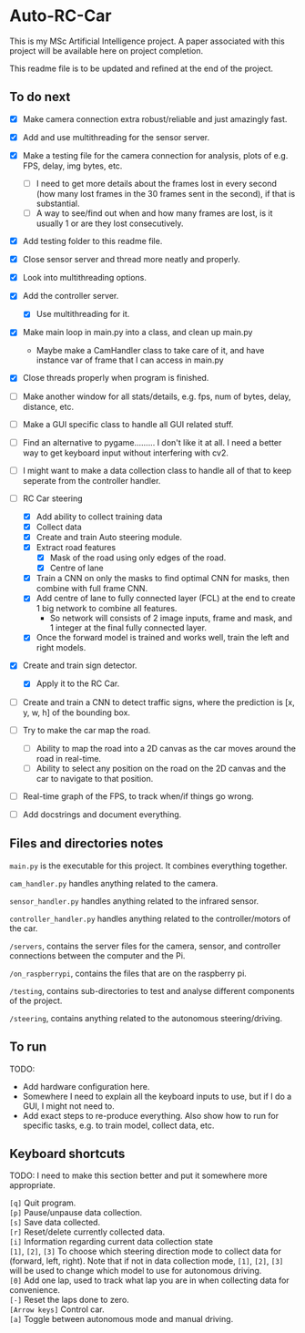 # Auto-RC-Car

This is my MSc Artificial Intelligence project. A paper associated with this project will be available here on project completion.

This readme file is to be updated and refined at the end of the project.


## To do next
- [x] Make camera connection extra robust/reliable and just amazingly fast.
- [x] Add and use multithreading for the sensor server.
- [x] Make a testing file for the camera connection for analysis, plots of e.g. FPS, delay, img bytes, etc.
    - [ ] I need to get more details about the frames lost in every second (how many lost frames in the 30 frames
    sent in the second), if that is substantial.
    - [ ] A way to see/find out when and how many frames are lost, is it usually 1 or are they lost consecutively.
- [x] Add testing folder to this readme file.
- [x] Close sensor server and thread more neatly and properly.
- [x] Look into multithreading options.
- [x] Add the controller server.
    - [x] Use multithreading for it.
- [x] Make main loop in main.py into a class, and clean up main.py
    - Maybe make a CamHandler class to take care of it, and have instance var of frame that I can access
    in main.py
- [x] Close threads properly when program is finished.
- [ ] Make another window for all stats/details, e.g. fps, num of bytes, delay, distance, etc.
- [ ] Make a GUI specific class to handle all GUI related stuff.
- [ ] Find an alternative to pygame......... I don't like it at all. I need a better way to get keyboard input without interfering with cv2.
- [ ] I might want to make a data collection class to handle all of that to keep seperate from the controller handler.
- [ ] RC Car steering
    - [x] Add ability to collect training data
    - [x] Collect data 
    - [x] Create and train Auto steering module.
    - [x] Extract road features
        - [x] Mask of the road using only edges of the road.
        - [x] Centre of lane
    - [x] Train a CNN on only the masks to find optimal CNN for masks, then combine with full frame CNN.
    - [x] Add centre of lane to fully connected layer (FCL) at the end to create 1 big network to combine all features.
        - So network will consists of 2 image inputs, frame and mask, and 1 integer at the final fully connected layer.
    - [x] Once the forward model is trained and works well, train the left and right models.
- [x] Create and train sign detector.
    - [x] Apply it to the RC Car.
- [ ] Create and train a CNN to detect traffic signs, where the prediction is [x, y, w, h] of the bounding box.
- [ ] Try to make the car map the road.
    - [ ] Ability to map the road into a 2D canvas as the car moves around the road in real-time.
    - [ ] Ability to select any position on the road on the 2D canvas and the car to navigate to that position.
- [ ] Real-time graph of the FPS, to track when/if things go wrong.
- [ ] Add docstrings and document everything.


## Files and directories notes
`main.py` is the executable for this project. It combines everything together.

`cam_handler.py` handles anything related to the camera.

`sensor_handler.py` handles anything related to the infrared sensor.

`controller_handler.py` handles anything related to the controller/motors of the car.


`/servers`, contains the server files for the camera, sensor, and controller connections between the computer and the Pi.

`/on_raspberrypi`, contains the files that are on the raspberry pi.

`/testing`, contains sub-directories to test and analyse different components of the project.

`/steering`, contains anything related to the autonomous steering/driving.

## To run

TODO:
- Add hardware configuration here.
- Somewhere I need to explain all the keyboard inputs to use, but if I do a GUI, I might not need to.
- Add exact steps to re-produce everything. Also show how to run for specific tasks, e.g. to train model, collect data, etc.


## Keyboard shortcuts

TODO: I need to make this section better and put it somewhere more appropriate.

`[q]` Quit program.<br>
`[p]` Pause/unpause data collection.<br>
`[s]` Save data collected.<br>
`[r]` Reset/delete currently collected data.<br>
`[i]` Information regarding current data collection state<br>
`[1]`, `[2]`, `[3]` To choose which steering direction mode to collect data for (forward, left, right). Note that if not in data collection mode, `[1]`, `[2]`, `[3]` will be used to change which model to use for autonomous driving.<br>
`[0]` Add one lap, used to track what lap you are in when collecting data for convenience.<br>
`[-]` Reset the laps done to zero.<br>
`[Arrow keys]` Control car.<br>
`[a]` Toggle between autonomous mode and manual driving.<br>